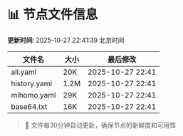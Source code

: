 # 📊 节点文件信息

**更新时间**: 2025-10-27 22:41:39 北京时间

| 文件名 | 大小 | 最后修改 |
|--------|------|----------|
| all.yaml | 20K | 2025-10-27 22:41 |
| history.yaml | 1.2M | 2025-10-27 22:41 |
| mihomo.yaml | 29K | 2025-10-27 22:41 |
| base64.txt | 16K | 2025-10-27 22:41 |

> 🔄 文件每30分钟自动更新，确保节点的新鲜度和可用性
